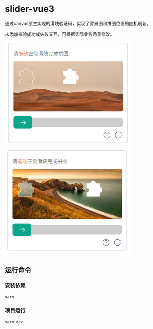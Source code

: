 # slider-vue3

通过canvas原生实现的滑块验证码，实现了背景图和拼图位置的随机刷新。

未添加校验成功或失败交互，可根据实际业务场景修改。

![效果图](.\public\result.png)
![效果图](.\public\result2.png)

## 运行命令

### 安装依赖

```sh
yarn
```

### 项目运行

```sh
yarn dev
```
